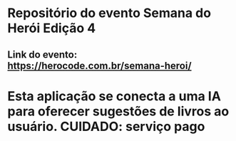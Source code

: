 # Repositório do evento Semana do Herói Edição 4

## Link do evento: https://herocode.com.br/semana-heroi/

# Esta aplicação se conecta a uma IA para oferecer sugestões de livros ao usuário. CUIDADO: serviço pago
